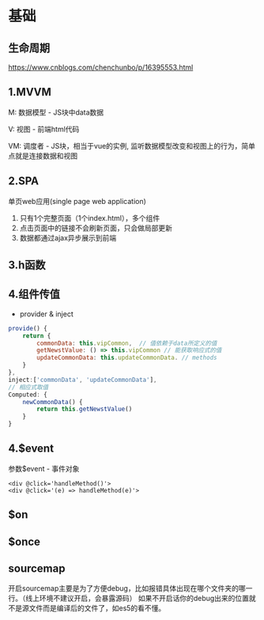 # 基础

## 生命周期
https://www.cnblogs.com/chenchunbo/p/16395553.html
## 1.MVVM
  M: 数据模型 - JS块中data数据

  V: 视图 - 前端html代码

  VM: 调度者 - JS块，相当于vue的实例, 监听数据模型改变和视图上的行为，简单点就是连接数据和视图

## 2.SPA
  单页web应用(single page web application)
  1. 只有1个完整页面（1个index.html），多个组件
  2. 点击页面中的链接不会刷新页面，只会做局部更新
  3. 数据都通过ajax异步展示到前端

## 3.h函数

## 4.组件传值
- provider & inject
``` js
provide() {
	return {
		commonData: this.vipCommon,  // 值依赖于data所定义的值
		getNewstValue: () => this.vipCommon // 能获取响应式的值
		updateCommonData: this.updateCommonData. // methods
	}
},
inject:['commonData', 'updateCommonData'],
// 相应式取值
Computed: {
    newCommonData() {
        return this.getNewstValue()
	}
}
```

## 4.$event
参数$event - 事件对象
``` vuejs
<div @click='handleMethod()'>
<div @click='(e) => handleMethod(e)'>
```

## $on

## $once

## sourcemap
开启sourcemap主要是为了方便debug，比如报错具体出现在哪个文件夹的哪一行。（线上环境不建议开启，会暴露源码）
如果不开启话你的debug出来的位置就不是源文件而是编译后的文件了，如es5的看不懂。
